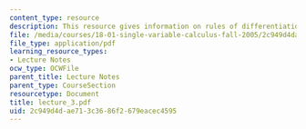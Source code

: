```yaml
---
content_type: resource
description: This resource gives information on rules of differentiation.
file: /media/courses/18-01-single-variable-calculus-fall-2005/2c949d4dae713c3686f2679eacec4595_lecture_3.pdf
file_type: application/pdf
learning_resource_types:
- Lecture Notes
ocw_type: OCWFile
parent_title: Lecture Notes
parent_type: CourseSection
resourcetype: Document
title: lecture_3.pdf
uid: 2c949d4d-ae71-3c36-86f2-679eacec4595
---
```

